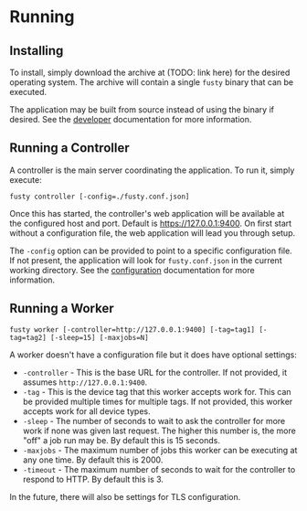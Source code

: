 # Running

## Installing

To install, simply download the archive at (TODO: link here) for the desired operating system. The archive will contain
a single `fusty` binary that can be executed.

The application may be built from source instead of using the binary if desired. See the [developer](developers.md)
documentation for more information.

## Running a Controller

A controller is the main server coordinating the application. To run it, simply execute:

    fusty controller [-config=./fusty.conf.json]

Once this has started, the controller's web application will be available at the configured host and port. Default is
https://127.0.0.1:9400. On first start without a configuration file, the web application will lead you through setup.

The `-config` option can be provided to point to a specific configuration file. If not present, the application will
look for `fusty.conf.json` in the current working directory. See the [configuration](configuration.md) documentation for
more information.

## Running a Worker

    fusty worker [-controller=http://127.0.0.1:9400] [-tag=tag1] [-tag=tag2] [-sleep=15] [-maxjobs=N]

A worker doesn't have a configuration file but it does have optional settings:

* `-controller` - This is the base URL for the controller. If not provided, it assumes `http://127.0.0.1:9400`.
* `-tag` - This is the device tag that this worker accepts work for. This can be provided multiple times for multiple
  tags. If not provided, this worker accepts work for all device types.
* `-sleep` - The number of seconds to wait to ask the controller for more work if none was given last request. The
  higher this number is, the more "off" a job run may be. By default this is 15 seconds.
* `-maxjobs` - The maximum number of jobs this worker can be executing at any one time. By default this is 2000.
* `-timeout` - The maximum number of seconds to wait for the controller to respond to HTTP. By default this is 3.

In the future, there will also be settings for TLS configuration.